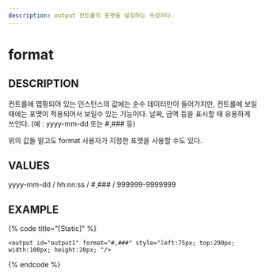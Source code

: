 ```yaml
---
description: output 컨트롤의 포맷을 설정하는 속성이다.    
---
```


#   format                       

## DESCRIPTION

컨트롤에 맵핑되어 있는 인스턴스의 값에는 순수 데이터만이 들어가지만, 컨트롤에 보일 때에는 포맷이 적용되어서 보일수 있는 기능이다.
날짜, 금액 등을 표시할 때 유용하게 쓰인다.
(예 : yyyy-mm-dd 또는 #,### 등)

위의 값들 말고도 format 사용자가 지정한 포맷을 사용할 수도 있다. 
  
## VALUES

yyyy-mm-dd / hh:nn:ss / #,### / 999999-9999999

## EXAMPLE

{% code title="\[Static\]" %}
```markup
<output id="output1" format="#,###" style="left:75px; top:290px; width:100px; height:20px; "/>  
```
{% endcode %}
